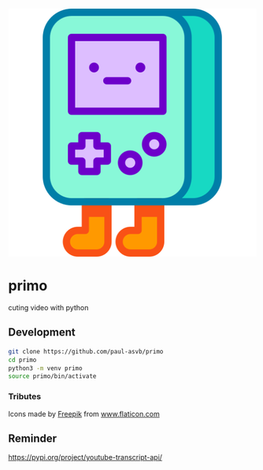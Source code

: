 ![primo](/images/video-game.png)
# primo
cuting video with python    


## Development
```bash
git clone https://github.com/paul-asvb/primo
cd primo
python3 -m venv primo
source primo/bin/activate
```

### Tributes

Icons made by <a href="https://www.flaticon.com/authors/freepik" title="Freepik">Freepik</a> from <a href="https://www.flaticon.com/" title="Flaticon"> www.flaticon.com</a>

## Reminder

https://pypi.org/project/youtube-transcript-api/